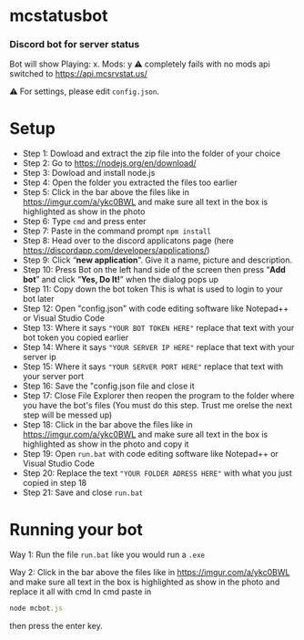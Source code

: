 # mcstatusbot
### Discord bot for server status

Bot will show Playing: x. Mods: y
:warning: completely fails with no mods
api switched to https://api.mcsrvstat.us/

:warning: For settings, please edit `config.json`. 

# Setup

- Step 1: Dowload and extract the zip file into the folder of your choice
- Step 2: Go to https://nodejs.org/en/download/
- Step 3: Dowload and install node.js
- Step 4: Open the folder you extracted the files too earlier
- Step 5: Click in the bar above the files like in https://imgur.com/a/ykc0BWL and make sure all text in the box is highlighted as show in the photo
- Step 6: Type `cmd` and press enter
- Step 7: Paste in the command prompt `npm install`
- Step 8: Head over to the discord applicatons page (here https://discordapp.com/developers/applications/)
- Step 9: Click “**new application**”. Give it a name, picture and description.
- Step 10: Press Bot on the left hand side of the screen then press “**Add bot**” and click “**Yes, Do It!**” when the dialog pops up
- Step 11: Copy down the bot token This is what is used to login to your bot later
- Step 12: Open "config.json" with code editing software like Notepad++ or Visual Studio Code
- Step 13: Where it says `"YOUR BOT TOKEN HERE"` replace that text with your bot token you copied earlier
- Step 14: Where it says `"YOUR SERVER IP HERE"` replace that text with your server ip
- Step 15: Where it says `"YOUR SERVER PORT HERE"` replace that text with your server port
- Step 16: Save the "config.json file and close it
- Step 17: Close File Explorer then reopen the program to the folder where you have the bot's files (You must do this step. Trust me orelse the next step will be messed up)
- Step 18: Click in the bar above the files like in https://imgur.com/a/ykc0BWL and make sure all text in the box is highlighted as show in the photo and copy it
- Step 19: Open `run.bat` with code editing software like Notepad++ or Visual Studio Code
- Step 20: Replace the text `"YOUR FOLDER ADRESS HERE"` with what you just copied in step 18
- Step 21: Save and close `run.bat`

# Running your bot

Way 1: Run the file `run.bat` like you would run a `.exe`

Way 2: Click in the bar above the files like in https://imgur.com/a/ykc0BWL and make sure all text in the box is highlighted as show in the photo and replace it all with cmd
In cmd paste in 
```js 
node mcbot.js
```
then press the enter key.
		
		
		
